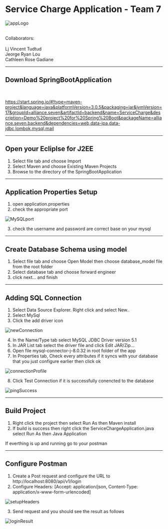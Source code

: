 # Service Charge Application - Team 7

![appLogo](/guide_images/appLogo.png) 

<br>
Collaborators:<br>
<br>Lj Vincent Tudtud
<br>Jeorge Ryan Lou
<br>Cathleen Rose Gadiane

---
## Download SpringBootApplication
<br>

https://start.spring.io/#!type=maven-project&language=java&platformVersion=3.0.5&packaging=jar&jvmVersion=17&groupId=alliance.seven&artifactId=backend&name=ServiceCharge&description=Demo%20project%20for%20Spring%20Boot&packageName=alliance.seven.backend&dependencies=web,data-jpa,data-jdbc,lombok,mysql,mail

---
## Open your Ecliplse for J2EE
1. Select file tab and choose Import
2. Select Maven and choose Existing Maven Projects
3. Browse to the directory of the SpringBootApplication

---
## Application Properties Setup

1. open application.properties
2. check the appropriate port 

![MySQLport](/guide_images/mysqlPort.png) 

3. check the username and password are correct base on your mysql

---
## Create Database Schema using model

1. Select file tab and choose Open Model then choose database_model file from the root folder
2. Select database tab and choose forward engineer
3. click next... and finish

---
## Adding SQL Connection

1. Select Data Source Explorer. Right click and select New..
2. Select MySql
3. Click the add driver icon

![newConnection](/guide_images/newSqlConnection.png)

4. In the Name/Type tab select MySQL JDBC Driver version 5.1
5. In JAR List tab select the driver file and click Edit JAR/Zip...
6. Open file mysql-connector-j-8.0.32 in root folder of the app
7. In Properties tab, Check every attributes if it syncs with your database that you just configure earlier then click ok

![connectionProfile](/guide_images/connectionProfile.png)

8. Click Test Connection if it is successfully conencted to the database

![pingSuccess](/guide_images/pingSuccess.png)

---
## Build Project

1. Right click the project then select Run As then Maven install
2. If build is success then right click the ServiceChargeApplication.java select Run As then Java Application

If everthing is up and running go to your postman

---
## Configure Postman

1. Create a Post request and configure the URL to http://localhost:8080/api/v1/login
2. Configure Headers: [Accept: application/json, Content-Type: application/x-www-form-urlencoded]

![setupHeaders](/guide_images/setupHeaders.png)

3. Send request and you should see the result as follows

![loginResult](/guide_images/loginResult.png)
